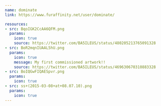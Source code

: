```yaml
---
name: dominate
link: https://www.furaffinity.net/user/dominate/

resources:
- src: BqoIGK2CcAA6QFM.png
  params:
    icon: true
    source: https://twitter.com/BA5ILEUS/status/480205213765091328
- src: BoR2mqnIUAAL5hU.png
  params:
    icon: true
    message: My first commissioned artwork!!
    source: https://twitter.com/BA5ILEUS/status/469630670310883328
- src: BoIQGwFIQAESpvr.png
  params:
    icon: true
- src: ss+(2015-03-08+at+08.07.10).png
  params:
    icon: true
---
```

